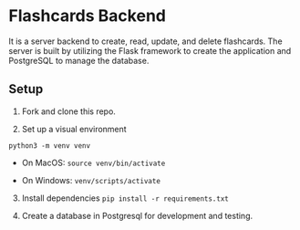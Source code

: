 # Flashcards Backend
It is a server backend to create, read, update, and delete flashcards. The server is built by utilizing the Flask framework to create the application and PostgreSQL to manage the database.

## Setup
1. Fork and clone this repo.

2. Set up a visual environment

  `python3 -m venv venv`

- On MacOS:
`source venv/bin/activate`

- On Windows:
`venv/scripts/activate`

3. Install dependencies
`pip install -r requirements.txt`

4. Create a database in Postgresql for development and testing.
